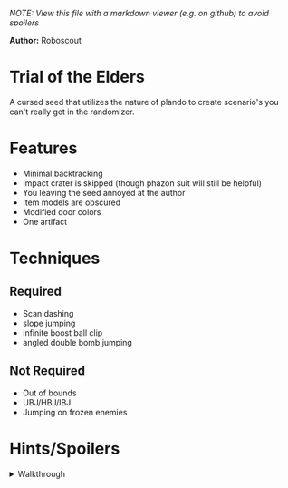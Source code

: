 *NOTE: View this file with a markdown viewer (e.g. on github) to avoid spoilers*

**Author:** Roboscout

# Trial of the Elders
A cursed seed that utilizes the nature of plando to create scenario's you can't really get in the randomizer.

# Features
- Minimal backtracking
- Impact crater is skipped (though phazon suit will still be helpful)
- You leaving the seed annoyed at the author
- Item models are obscured
- Modified door colors
- One artifact

# Techniques

## Required
- Scan dashing
- slope jumping
- infinite boost ball clip
- angled double bomb jumping

## Not Required
- Out of bounds
- UBJ/HBJ/IBJ
- Jumping on frozen enemies

# Hints/Spoilers

<details>
  <summary>Walkthrough</summary>
    1. Morph ball: Alcove
    2. Morph ball bombs: Landing site
    3. Ice Beam: Transport access north
    4. X-ray visor: Vault
    5. Charge beam: Main plaza (vault ledge)
    6. boost ball: ruined nursery
    7. Spider ball: hive totem
    8. Phazon suit: elite research
    9. Power bombs: Central dynamo
    10. Grapple beam: Metroid quarantine A
    11. Thermal visor: Fungal hall access
    12. Space jump boots: Fungal hall B
    13. Wave beam: Storage cave
    14. Plasma beam: Research lab aether (ledge)
    15. Super missiles: quarantine cave
    16. Wavebuster: Furnace (upper)
    17. Flamethrower: Burn dome
    18. Missile tank: Gathering hall 
    19. Artifact of truth: Artifact temple
</details>


